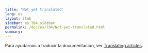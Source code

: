 ```yaml
---
title: 'Not yet translated'
lang: es
layout: stub
sidebar: es_lb4_sidebar
permalink: /doc/es/lb4/Not-yet-translated.html
summary:
---
```


Para ayudarnos a traducir la documentación, ver [Translating articles](/doc/en/contrib/Translating_articles.html).

